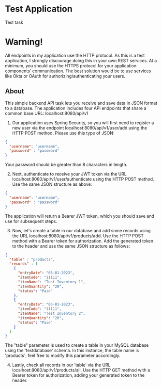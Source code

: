 # Test Application
Test task

# Warning! 
All endpoints in my application use the HTTP protocol. As this is a test application, I strongly discourage doing this in your own REST services. At a minimum, you should use the HTTPS protocol for your application components' communication. The best solution would be to use services like Okta or OAuth for authorizing/authenticating your users.

## About
This simple backend API task lets you receive and save data in JSON format to a database. The application includes four API endpoints that share a common base URL: localhost:8080/api/v1

1. Our application uses Spring Security, so you will first need to register a new user via the endpoint localhost:8080/api/v1/user/add using the HTTP POST method. Please use this type of JSON:

```json
{
  "username": "username",
  "password" : "password"
}
```
Your password should be greater than 8 characters in length.

2. Next, authenticate to receive your JWT token via the URL localhost:8080/api/v1/user/authenticate using the HTTP POST method. Use the same JSON structure as above:

```json
{
  "username": "username",
  "password" : "password"
}
```
The application will return a Bearer JWT token, which you should save and use for subsequent steps.

3. Now, let's create a table in our database and add some records using the URL localhost:8080/api/v1/products/add. Use the HTTP POST method with a Bearer token for authorization. Add the generated token to the header and use the same JSON structure as follows:

```json
{
  "table" : "products",
  "records" : [
    {
      "entryDate": "03-01-2023",
      "itemCode": "11111",
      "itemName": "Test Inventory 1",
      "itemQuantity": "20",
      "status": "Paid"
    },
    {
      "entryDate": "03-01-2023",
      "itemCode": "11111",
      "itemName": "Test Inventory 2",
      "itemQuantity": "20",
      "status": "Paid"
    }
  ]
}
```
The "table" parameter is used to create a table in your MySQL database using the 'testdatabase' schema. In this instance, the table name is 'products'; feel free to modify this parameter accordingly.

4. Lastly, check all records in our 'table' via the URL localhost:8080/api/v1/products/all. Use the HTTP GET method with a Bearer token for authorization, adding your generated token to the header.